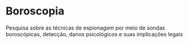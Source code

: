 # Boroscopia
Pesquisa sobre as técnicas de espionagem por meio de sondas boroscópicas, detecção, danos psicológicos e suas implicações legais 
